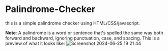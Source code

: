 # Palindrome-Checker

this is a simple palindrome checker using HTML/CSS/javascript.

**Note**: A palindrome is a word or sentence that's spelled the same way both forward and backward, ignoring punctuation, case, and spacing.
This is a preview of what it looks like:
![Screenshot 2024-06-25 19 21 44](https://github.com/YasminaDjelil/Palindrome-Checker/assets/97749412/d61bebc9-e137-4bae-95eb-ac94baceadc2)
